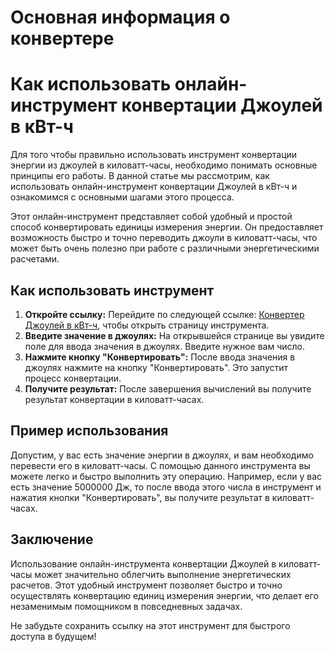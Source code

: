 Основная информация о конвертере
================================

Как использовать онлайн-инструмент конвертации Джоулей в кВт-ч
==============================================================

Для того чтобы правильно использовать инструмент конвертации энергии из джоулей в киловатт-часы, необходимо понимать основные принципы его работы. В данной статье мы рассмотрим, как использовать онлайн-инструмент конвертации Джоулей в кВт-ч и ознакомимся с основными шагами этого процесса.

Этот онлайн-инструмент представляет собой удобный и простой способ конвертировать единицы измерения энергии. Он предоставляет возможность быстро и точно переводить джоули в киловатт-часы, что может быть очень полезно при работе с различными энергетическими расчетами.

Как использовать инструмент
---------------------------

1. **Откройте ссылку:** Перейдите по следующей ссылке: [Конвертер Джоулей в кВт-ч](https://www.onlinecalculatorsfree.com/ru/convert/joules-to-kilowatt-hours.html), чтобы открыть страницу инструмента.
2. **Введите значение в джоулях:** На открывшейся странице вы увидите поле для ввода значения в джоулях. Введите нужное вам число.
3. **Нажмите кнопку "Конвертировать":** После ввода значения в джоулях нажмите на кнопку "Конвертировать". Это запустит процесс конвертации.
4. **Получите результат:** После завершения вычислений вы получите результат конвертации в киловатт-часах.

Пример использования
--------------------

Допустим, у вас есть значение энергии в джоулях, и вам необходимо перевести его в киловатт-часы. С помощью данного инструмента вы можете легко и быстро выполнить эту операцию. Например, если у вас есть значение 5000000 Дж, то после ввода этого числа в инструмент и нажатия кнопки "Конвертировать", вы получите результат в киловатт-часах.

Заключение
----------

Использование онлайн-инструмента конвертации Джоулей в киловатт-часы может значительно облегчить выполнение энергетических расчетов. Этот удобный инструмент позволяет быстро и точно осуществлять конвертацию единиц измерения энергии, что делает его незаменимым помощником в повседневных задачах.

Не забудьте сохранить ссылку на этот инструмент для быстрого доступа в будущем!